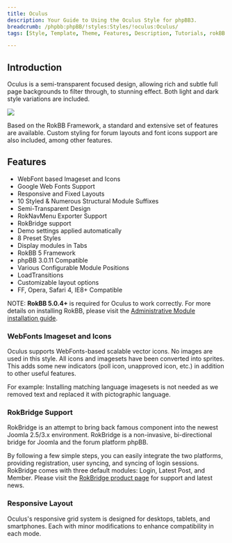 ```yaml
---
title: Oculus
description: Your Guide to Using the Oculus Style for phpBB3.
breadcrumb: /phpbb:phpBB/!styles:Styles/!oculus:Oculus/
tags: [Style, Template, Theme, Features, Description, Tutorials, rokBB 5]

---
```


Introduction
-----

Oculus is a semi-transparent focused design, allowing rich and subtle full page backgrounds to filter through, to stunning effect. Both light and dark style variations are included. 

![][style]

Based on the RokBB Framework, a standard and extensive set of features are available. Custom styling for forum layouts and font icons support are also included, among other features.

Features
-----

* WebFont based Imageset and Icons
* Google Web Fonts Support
* Responsive and Fixed Layouts
* 10 Styled & Numerous Structural Module Suffixes
* Semi-Transparent Design
* RokNavMenu Exporter Support
* RokBridge support
* Demo settings applied automatically
* 8 Preset Styles
* Display modules in Tabs
* RokBB 5 Framework
* phpBB 3.0.11 Compatible
* Various Configurable Module Positions
* LoadTransitions
* Customizable layout options
* FF, Opera, Safari 4, IE8+ Compatible

NOTE: **RokBB 5.0.4+** is required for Oculus to work correctly. For more details on installing RokBB, please visit the [Administrative Module installation guide][adminguide].

### WebFonts Imageset and Icons

Oculus supports WebFonts-based scalable vector icons. No images are used in this style. All icons and imagesets have been converted into sprites. This adds some new indicators (poll icon, unapproved icon, etc.) in addition to other useful features. 

For example: Installing matching language imagesets is not needed as we removed text and replaced it with pictographic language.

### RokBridge Support

RokBridge is an attempt to bring back famous component into the newest Joomla 2.5/3.x environment. RokBridge is a non-invasive, bi-directional bridge for Joomla and the forum platform phpBB. 

By following a few simple steps, you can easily integrate the two platforms, providing registration, user syncing, and syncing of login sessions. RokBridge comes with three default modules: Login, Latest Post, and Member. Please visit the [RokBridge product page][rokbridge] for support and latest news.

### Responsive Layout

Oculus's responsive grid system is designed for desktops, tablets, and smartphones. Each with minor modifications to enhance compatibility in each mode.

[adminguide]: ../../start/styles.md#installing-administrative-modules
[style]: assets/oculus.jpeg
[rokbridge]: http://www.rockettheme.com/extensions-joomla/rokbridge